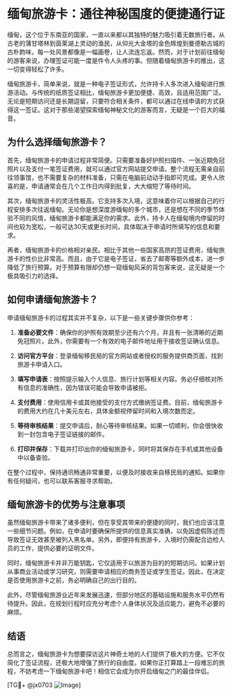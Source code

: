 # 缅甸旅游卡：通往神秘国度的便捷通行证

缅甸，这个位于东南亚的国家，一直以来都以其独特的魅力吸引着无数旅行者。从古老的蒲甘塔林到茵莱湖上灵动的渔民，从仰光大金塔的金色辉煌到曼德勒古城的古朴韵味，每一处风景都像是一幅画卷，让人流连忘返。然而，对于计划前往缅甸的游客来说，办理签证可能一度是件令人头疼的事。但随着缅甸旅游卡的推出，这一切变得轻松了许多。

缅甸旅游卡，简单来说，就是一种电子签证形式，允许持卡人多次进入缅甸进行旅游活动。与传统的纸质签证相比，缅甸旅游卡更加便捷、高效，且适用范围广泛。无论是短期访问还是长期逗留，只要符合相关条件，都可以通过在线申请的方式获得这一签证。这对于那些渴望探索缅甸神秘文化的游客而言，无疑是一个巨大的福音。

## 为什么选择缅甸旅游卡？

首先，缅甸旅游卡的申请过程非常简便。只需要准备好护照扫描件、一张近期免冠照片以及支付一笔签证费用，就可以通过官方网站提交申请。整个流程无需亲自前往领事馆，也不需要复杂的材料准备，只需在电脑前动动手指即可完成。更令人欣喜的是，申请通常会在几个工作日内得到批复，大大缩短了等待时间。

其次，缅甸旅游卡的灵活性极高。它支持多次入境，这意味着你可以根据自己的行程安排多次往返缅甸。无论你是想深度游缅甸的多个城市，还是想在不同的季节体验不同的风情，缅甸旅游卡都能满足你的需求。此外，持卡人在缅甸境内停留的时间也较为宽松，一般可达30天或更长时间，具体取决于申请时所填写的信息和要求。

再者，缅甸旅游卡的价格相对亲民。相比于其他一些国家高昂的签证费用，缅甸旅游卡的性价比非常高。而且，由于它是电子签证，省去了邮寄等额外成本，进一步降低了旅行预算。对于预算有限却仍想一窥缅甸风采的背包客来说，这无疑是一个极具吸引力的选择。

## 如何申请缅甸旅游卡？

申请缅甸旅游卡的过程其实并不复杂，以下是一些关键步骤供你参考：

1. **准备必要文件**：确保你的护照有效期至少还有六个月，并且有一张清晰的近期免冠照片。此外，你需要有一个有效的电子邮件地址用于接收签证确认信息。

2. **访问官方平台**：登录缅甸移民局的官方网站或者授权的服务提供商页面，找到旅游卡申请入口。

3. **填写申请表**：按照提示输入个人信息、旅行计划等相关内容。务必仔细核对所有信息的准确性，因为错误可能会导致申请被拒。

4. **支付费用**：使用信用卡或其他接受的支付方式缴纳签证费。目前，缅甸旅游卡的费用大约在几十美元左右，具体金额视停留时间和入境次数而定。

5. **等待审核结果**：提交申请后，耐心等待审核结果。如果一切顺利，你会很快收到一封包含电子签证链接的邮件。

6. **打印并保存**：下载并打印出你的缅甸旅游卡，同时将其保存在手机或其他设备中以备查验。

在整个过程中，保持通讯畅通非常重要，以便及时接收来自移民局的通知。如果你有任何疑问，也可以联系客服寻求帮助。

## 缅甸旅游卡的优势与注意事项

虽然缅甸旅游卡带来了诸多便利，但在享受其带来的便捷的同时，我们也应该注意一些细节问题。例如，在申请时要确保所提供的信息真实准确，以免因虚假陈述而导致签证无效甚至被列入黑名单。另外，即便持有旅游卡，入境时仍需配合边检人员的工作，提供必要的证明文件。

同时，缅甸旅游卡并非万能钥匙，它仅适用于以旅游为目的的短期访问。如果计划从事商业活动或学习研究，则需要申请相应的商务签证或学生签证。因此，在决定是否使用旅游卡之前，务必明确自己的出行目的。

此外，尽管缅甸旅游业近年来发展迅速，但部分地区的基础设施和服务水平仍然有待提升。因此，在规划行程时应充分考虑个人身体状况及适应能力，避免不必要的麻烦。

## 结语

总而言之，缅甸旅游卡为想要探访这片神奇土地的人们提供了极大的方便。它不仅简化了签证流程，还极大地增强了旅行的自由度。如果你正打算踏上一段难忘的旅程，不妨考虑一下缅甸旅游卡吧！相信它会成为你开启缅甸之门的最佳伴侣。

[TG💪+ @jx0703 ![Image](https://github.com/user-attachments/assets/dbca1d08-cadb-493c-b0ec-ad6f7a83f270)]